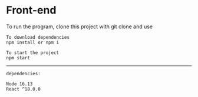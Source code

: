 # Front-end

To run the program, clone this project with git clone and use 

    To download dependencies
    npm install or npm i

    To start the project
    npm start 

---
    dependencies:

    Node 16.13
    React ^18.0.0